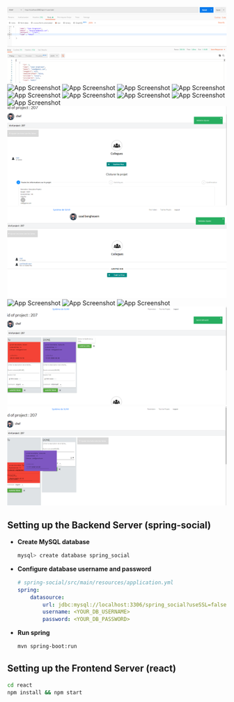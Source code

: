 ![App Screenshot](screenshot.png)
![App Screenshot](screenshot2.png)
![App Screenshot](screenshot3.png)
![App Screenshot](screenshot4.png)
![App Screenshot](screenshot5.png)
![App Screenshot](screenshot6.png)
![App Screenshot](screenshot7.png)
![App Screenshot](screenshot8.png)
![App Screenshot](screenshot9.png)
![App Screenshot](screenshot10.png)
![App Screenshot](screenshot11.png)
![App Screenshot](screenshot12.png)
![App Screenshot](screenshot13.png)
![App Screenshot](screenshot14.png)
![App Screenshot](screenshot15.png)
![App Screenshot](screenshot16.png)
![App Screenshot](screenshot17.png)


## Setting up the Backend Server (spring-social)

+ **Create MySQL database**

	```bash
	mysql> create database spring_social
	```

+ **Configure database username and password**

	```yml
	# spring-social/src/main/resources/application.yml
	spring:
	    datasource:
	        url: jdbc:mysql://localhost:3306/spring_social?useSSL=false
	        username: <YOUR_DB_USERNAME>
	        password: <YOUR_DB_PASSWORD>
	```


+ **Run spring**

	```bash
	mvn spring-boot:run
	```

## Setting up the Frontend Server (react)

```bash
cd react
npm install && npm start
```